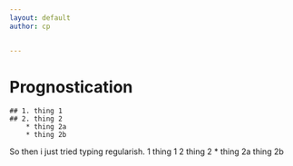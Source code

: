 ```yaml
---
layout: default
author: cp


---
```


# Prognostication
	## 1. thing 1
    ## 2. thing 2
    	* thing 2a
        * thing 2b
       
So then i just tried typing regularish.
	1 thing 1
    2 thing 2
    	* thing 2a
        thing 2b